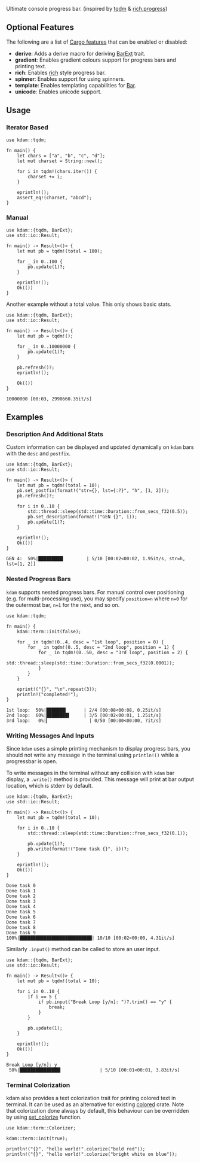 Ultimate console progress bar. (inspired by [tqdm](https://github.com/tqdm/tqdm) & [rich.progress](https://rich.readthedocs.io/en/latest/progress.html))

## Optional Features

The following are a list of [Cargo features](https://doc.rust-lang.org/stable/cargo/reference/manifest.html#the-features-section) that can be enabled or disabled:

- **derive**: Adds a derive macro for deriving [BarExt](crate::BarExt) trait.
- **gradient**: Enables gradient colours support for progress bars and printing text.
- **rich**: Enables [rich](https://rich.readthedocs.io/en/latest/progress.html) style progress bar.
- **spinner**: Enables support for using spinners. 
- **template**: Enables templating capabilities for [Bar](crate::Bar).
- **unicode**: Enables unicode support.

## Usage

### Iterator Based

```
use kdam::tqdm;

fn main() {
    let chars = ["a", "b", "c", "d"];
    let mut charset = String::new();

    for i in tqdm!(chars.iter()) {
        charset += i;
    }

    eprintln!();
    assert_eq!(charset, "abcd");
}
```

### Manual

```
use kdam::{tqdm, BarExt};
use std::io::Result;

fn main() -> Result<()> {
    let mut pb = tqdm!(total = 100);

    for _ in 0..100 {
        pb.update(1)?;
    }

    eprintln!();
    Ok(())
}
```

Another example without a total value. This only shows basic stats.

```
use kdam::{tqdm, BarExt};
use std::io::Result;

fn main() -> Result<()> {
    let mut pb = tqdm!();

    for _ in 0..10000000 {
        pb.update(1)?;
    }

    pb.refresh()?;
    eprintln!();

    Ok(())
}
```

```text
10000000 [00:03, 2998660.35it/s]
```

## Examples

### Description And Additional Stats

Custom information can be displayed and updated dynamically on `kdam` bars with the `desc` and `postfix`.

```
use kdam::{tqdm, BarExt};
use std::io::Result;

fn main() -> Result<()> {
    let mut pb = tqdm!(total = 10);
    pb.set_postfix(format!("str={}, lst={:?}", "h", [1, 2]));
    pb.refresh()?;

    for i in 0..10 {
        std::thread::sleep(std::time::Duration::from_secs_f32(0.5));
        pb.set_description(format!("GEN {}", i));
        pb.update(1)?;
    }
    
    eprintln!();
    Ok(())
}
```

```text
GEN 4:  50%|█████████▎        | 5/10 [00:02<00:02, 1.95it/s, str=h, lst=[1, 2]]
```

### Nested Progress Bars

`kdam` supports nested progress bars. For manual control over positioning (e.g. for multi-processing use), you may specify `position=n` where `n=0` for the outermost bar, `n=1` for the next, and so on.

```
use kdam::tqdm;

fn main() {
    kdam::term::init(false);
    
    for _ in tqdm!(0..4, desc = "1st loop", position = 0) {
        for _ in tqdm!(0..5, desc = "2nd loop", position = 1) {
            for _ in tqdm!(0..50, desc = "3rd loop", position = 2) {
                std::thread::sleep(std::time::Duration::from_secs_f32(0.0001));
            }
        }
    }

    eprint!("{}", "\n".repeat(3));
    println!("completed!");
}
```

```text
1st loop:  50%|███████▎      | 2/4 [00:08<00:08, 0.25it/s]
2nd loop:  60%|████████▌     | 3/5 [00:02<00:01, 1.25it/s]
3rd loop:   0%|▎               | 0/50 [00:00<00:00, ?it/s]
```

### Writing Messages And Inputs

Since `kdam` uses a simple printing mechanism to display progress bars, you should not write any message in the terminal using `println!()` while a progressbar is open.

To write messages in the terminal without any collision with `kdam` bar display, a `.write()` method is provided. This message will print at bar output location, which is stderr by default.

```
use kdam::{tqdm, BarExt};
use std::io::Result;

fn main() -> Result<()> {
    let mut pb = tqdm!(total = 10);

    for i in 0..10 {
        std::thread::sleep(std::time::Duration::from_secs_f32(0.1));

        pb.update(1)?;
        pb.write(format!("Done task {}", i))?;
    }

    eprintln!();
    Ok(())
}
```

```text
Done task 0
Done task 1
Done task 2
Done task 3
Done task 4
Done task 5
Done task 6
Done task 7
Done task 8
Done task 9
100%|███████████████████████████| 10/10 [00:02<00:00, 4.31it/s]
```

Similarly `.input()` method can be called to store an user input.

```
use kdam::{tqdm, BarExt};
use std::io::Result;

fn main() -> Result<()> {
    let mut pb = tqdm!(total = 10);

    for i in 0..10 {
        if i == 5 {
            if pb.input("Break Loop [y/n]: ")?.trim() == "y" {
                break;
            }
        }

        pb.update(1);
    }

    eprintln!();
    Ok(())
}
```

```text
Break Loop [y/n]: y
 50%|███████████████▎              | 5/10 [00:01<00:01, 3.83it/s]
```

### Terminal Colorization

kdam also provides a text colorization trait for printing colored text in terminal. It can be used as an alternative for existing [colored](https://github.com/mackwic/colored) crate. Note that colorization done always by default, this behaviour can be overridden by using [set_colorize](https://docs.rs/kdam/latest/kdam/term/fn.set_colorize.html) function.

```
use kdam::term::Colorizer;

kdam::term::init(true);

println!("{}", "hello world!".colorize("bold red"));
println!("{}", "hello world!".colorize("bright white on blue"));
```
